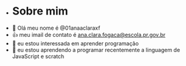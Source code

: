 - # Sobre mim
- 👋 Olá meu nome é @01anaaclaraxf
- 👍 meu imail de contato é ana.clara.fogaca@escola.pr.gov.br
- 👀 eu estou interessada em aprender programação
- 🌱 eu estou aprendendo a programar recentemente a linguagem de JavaScript e scratch
